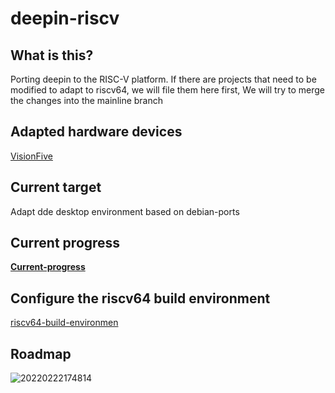 # deepin-riscv

## What is this?
Porting deepin to the RISC-V platform. If there are projects that need to be modified to adapt to riscv64, we will file them here first, We will try to merge the changes into the mainline branch 

## Adapted hardware devices
[VisionFive](https://github.com/starfive-tech/VisionFive/blob/main/README.md) 

## Current target
Adapt dde desktop environment based on debian-ports

## Current progress

[**Current-progress**](https://github.com/linuxdeepin/deepin-riscv/blob/master/Current-progress.md)

## Configure the riscv64 build environment

[riscv64-build-environmen](https://github.com/linuxdeepin/deepin-riscv/blob/master/riscv64-build-environment-zh_CN.md)

## Roadmap

![20220222174814](/home/deepin/Desktop/20220222174814.jpg)
